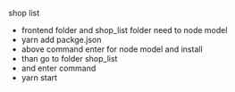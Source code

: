 shop list

- frontend folder and shop_list folder need to node model
- yarn add packge.json
- above command enter for node model and install
- than go to folder shop_list
- and enter command
- yarn start
